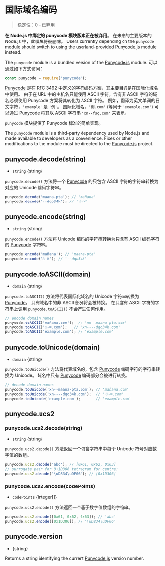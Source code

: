 # 国际域名编码
<!-- YAML
changes:
  - version: v7.0.0
    pr-url: https://github.com/nodejs/node/pull/7941
    description: Accessing this module will now emit a deprecation warning.
-->

<!--introduced_in=v0.10.0-->

> 稳定性：0 - 已弃用

**在 Node.js 中绑定的 punycode 模块版本正在被弃用**。 在未来的主要版本的 Node.js 中，此模块将被删除。 Users currently depending on the `punycode` module should switch to using the userland-provided [Punycode.js](https://github.com/bestiejs/punycode.js) module instead.

The `punycode` module is a bundled version of the [Punycode.js](https://github.com/bestiejs/punycode.js) module. 可以通过如下方式访问：

```js
const punycode = require('punycode');
```

[Punycode](https://tools.ietf.org/html/rfc3492) 是在 RFC 3492 中定义的字符编码方案，其主要目的是在国际化域名中使用。 由于在 URL 中的主机名只能使用 ASCII 字符，含有非 ASCII 字符的域名必须使用 Punycode 方案将其转化为 ASCII 字符。 例如，翻译为英文单词的日文字符，`'example'` 是 `'例'`。 国际化域名，`'例.com'` (等同于 `'example.com'`) 可以通过 Punycode 将其以 ASCII 字符串 `'xn--fsq.com'` 来表示。

`punycode` 模块提供了 Punycode 标准的简单实现。

The `punycode` module is a third-party dependency used by Node.js and made available to developers as a convenience. Fixes or other modifications to the module must be directed to the [Punycode.js](https://github.com/bestiejs/punycode.js) project.

## punycode.decode(string)
<!-- YAML
added: v0.5.1
-->

* `string` {string}

`punycode.decode()` 方法将一个 [Punycode](https://tools.ietf.org/html/rfc3492) 的只包含 ASCII 字符的字符串转换为对应的 Unicode 编码字符串。

```js
punycode.decode('maana-pta'); // 'mañana'
punycode.decode('--dqo34k'); // '☃-⌘'
```

## punycode.encode(string)
<!-- YAML
added: v0.5.1
-->

* `string` {string}

`punycode.encode()` 方法将 Unicode 编码的字符串转换为只含有 ASCII 编码字符的 [Punycode](https://tools.ietf.org/html/rfc3492) 字符串。

```js
punycode.encode('mañana'); // 'maana-pta'
punycode.encode('☃-⌘'); // '--dqo34k'
```

## punycode.toASCII(domain)
<!-- YAML
added: v0.6.1
-->

* `domain` {string}

`punycode.toASCII()` 方法将代表国际化域名的 Unicode 字符串转换为 [Punycode](https://tools.ietf.org/html/rfc3492)。 只有域名中的非 ASCII 部分将会被转换。 在只含有 ASCII 字符的字符串上调用 `punycode.toASCII()` 不会产生任何作用。

```js
// encode domain names
punycode.toASCII('mañana.com');  // 'xn--maana-pta.com'
punycode.toASCII('☃-⌘.com');   // 'xn----dqo34k.com'
punycode.toASCII('example.com'); // 'example.com'
```

## punycode.toUnicode(domain)
<!-- YAML
added: v0.6.1
-->

* `domain` {string}

`punycode.toUnicode()` 方法将代表域名的，包含 [Punycode](https://tools.ietf.org/html/rfc3492) 编码字符的字符串转换为 Unicode。 域名中只有 [Punycode](https://tools.ietf.org/html/rfc3492) 编码部分会被进行转换。

```js
// decode domain names
punycode.toUnicode('xn--maana-pta.com'); // 'mañana.com'
punycode.toUnicode('xn----dqo34k.com');  // '☃-⌘.com'
punycode.toUnicode('example.com');       // 'example.com'
```

## punycode.ucs2
<!-- YAML
added: v0.7.0
-->

### punycode.ucs2.decode(string)
<!-- YAML
added: v0.7.0
-->

* `string` {string}

`punycode.ucs2.decode()` 方法返回一个包含字符串中每个 Unicode 符号对应数字值的数组。

```js
punycode.ucs2.decode('abc'); // [0x61, 0x62, 0x63]
// surrogate pair for U+1D306 tetragram for centre:
punycode.ucs2.decode('\uD834\uDF06'); // [0x1D306]
```

### punycode.ucs2.encode(codePoints)
<!-- YAML
added: v0.7.0
-->

* `codePoints` {integer[]}

`punycode.ucs2.encode()` 方法返回一个基于数字值数组的字符串。

```js
punycode.ucs2.encode([0x61, 0x62, 0x63]); // 'abc'
punycode.ucs2.encode([0x1D306]); // '\uD834\uDF06'
```

## punycode.version
<!-- YAML
added: v0.6.1
-->

* {string}

Returns a string identifying the current [Punycode.js](https://github.com/bestiejs/punycode.js) version number.

